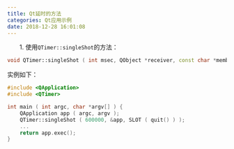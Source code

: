 ```yaml
---
title: Qt延时的方法
categories: Qt应用示例
date: 2018-12-28 16:01:08
---
```

&emsp;&emsp;1. 使用`QTimer::singleShot`的方法：<!--more-->

``` cpp
void QTimer::singleShot ( int msec, QObject *receiver, const char *member ) [static]
```

实例如下：

``` cpp
#include <QApplication>
#include <QTimer>

int main ( int argc, char *argv[] ) {
    QApplication app ( argc, argv );
    QTimer::singleShot ( 600000, &app, SLOT ( quit() ) );
    ...
    return app.exec();
}
```